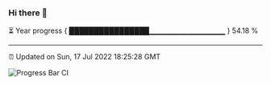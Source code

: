 ### Hi there 👋

⏳ Year progress { ████████████████▁▁▁▁▁▁▁▁▁▁▁▁▁▁ } 54.18 %

---

⏰ Updated on Sun, 17 Jul 2022 18:25:28 GMT

![Progress Bar CI](https://github.com/ZhaoGui/ZhaoGui/workflows/Progress%20Bar%20CI/badge.svg)
